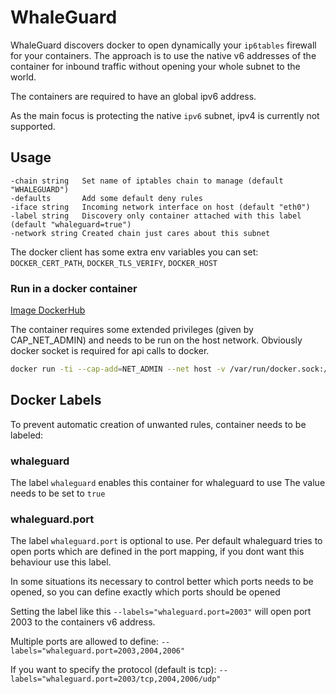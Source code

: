 # WhaleGuard

WhaleGuard discovers docker to open dynamically your `ip6tables` firewall for your containers.
The approach is to use the native v6 addresses of the container for inbound traffic without opening your whole subnet to the world.

The containers are required to have an global ipv6 address.

As the main focus is protecting the native `ipv6` subnet, ipv4 is currently not supported.

## Usage

```
-chain string   Set name of iptables chain to manage (default "WHALEGUARD")
-defaults       Add some default deny rules
-iface string   Incoming network interface on host (default "eth0")
-label string   Discovery only container attached with this label (default "whaleguard=true")
-network string Created chain just cares about this subnet
```

The docker client has some extra env variables you can set: `DOCKER_CERT_PATH`, `DOCKER_TLS_VERIFY`, `DOCKER_HOST`


### Run in a docker container
[Image DockerHub](https://hub.docker.com/r/project0de/whaleguard)

The container requires some extended privileges (given by CAP_NET_ADMIN) and needs to be run on the host network.
Obviously docker socket is required for api calls to docker.

```bash
docker run -ti --cap-add=NET_ADMIN --net host -v /var/run/docker.sock:/var/run/docker.sock project0de/whaleguard -iface eth0 -defaults -network 2001:1:1:/65
```


## Docker Labels

To prevent automatic creation of unwanted rules, container needs to be labeled:

### whaleguard

The label `whaleguard` enables this container for whaleguard to use
The value needs to be set to `true`

### whaleguard.port

The label `whaleguard.port` is optional to use.
Per default whaleguard tries to open ports which are defined in the port mapping, if you dont want this behaviour use this label.

In some situations its necessary to control better which ports needs to be opened, so you can define exactly which ports should be opened

Setting the label like this `--labels="whaleguard.port=2003"` will open port 2003 to the containers v6 address.

Multiple ports are allowed to define:  `--labels="whaleguard.port=2003,2004,2006"`

If you want to specify the protocol (default is tcp):  `--labels="whaleguard.port=2003/tcp,2004,2006/udp"`
